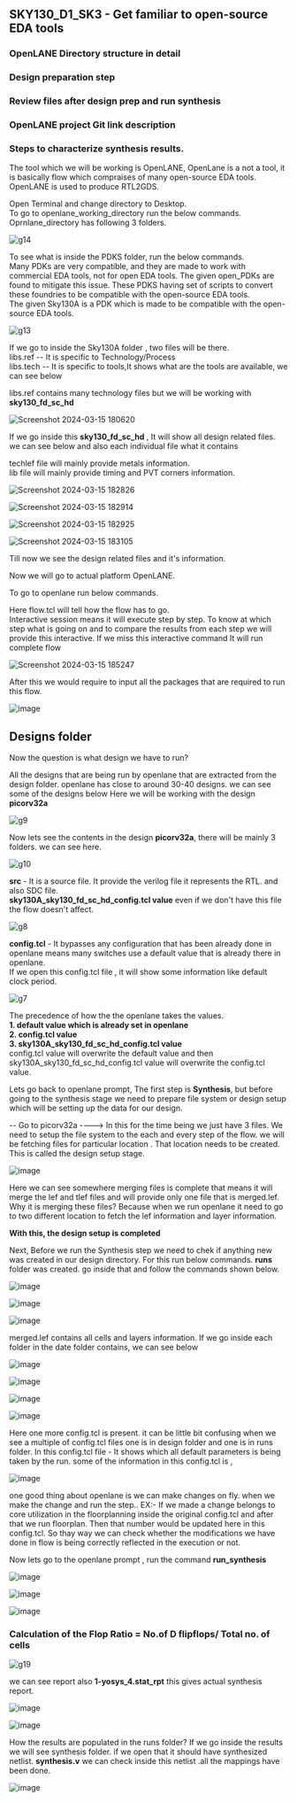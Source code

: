## SKY130_D1_SK3 - Get familiar to open-source EDA tools
###   OpenLANE Directory structure in detail
###   Design preparation step
###   Review files after design prep and run synthesis
###   OpenLANE project Git link description
###   Steps to characterize synthesis results.

The tool which we will be working is OpenLANE,  OpenLane is a not a tool, it is basically flow  which compraises of many open-source EDA tools.
OpenLANE is used to produce RTL2GDS.

Open Terminal and change directory to Desktop.  
To go to openlane_working_directory run the below commands. Oprnlane_directory has following 3 folders. 

![g14](https://github.com/Gayathri4801/NASSCOM-VSD-IAT/assets/163323618/dbf3e5e4-fd67-43f7-9868-47c23effc689)

To see what is inside the PDKS folder, run the below commands.  
Many PDKs are very compatible, and they are made to work with commercial EDA tools, not for open EDA tools. The given open_PDKs are found to mitigate this issue. These PDKS having set of scripts to convert these foundries to be compatible with the open-source EDA tools.  
The given Sky130A is a PDK which is made to be compatible with the open-source EDA tools.

![g13](https://github.com/Gayathri4801/NASSCOM-VSD-IAT/assets/163323618/33b1052e-f567-4573-8f41-8a30e46d6a1f)

If we go to inside the Sky130A folder , two files will be there.  
libs.ref -- It is specific to Technology/Process  
libs.tech -- It is specific to tools,It shows what are the tools are available, we can see below  

libs.ref contains many technology files but we will be working with **sky130_fd_sc_hd**

![Screenshot 2024-03-15 180620](https://github.com/Gayathri4801/NASSCOM-VSD-IAT/assets/163323618/a0120398-c610-40fd-ad82-036eb59a495b)

If we go inside this **sky130_fd_sc_hd** , It will show all design related files. we can see below and also each individual file what it contains  

techlef file will mainly provide metals information.   
lib file will mainly provide timing and PVT corners information.

![Screenshot 2024-03-15 182826](https://github.com/Gayathri4801/NASSCOM-VSD-IAT/assets/163323618/d50e1d4d-a25c-442f-9639-7eae227b779b)

![Screenshot 2024-03-15 182914](https://github.com/Gayathri4801/NASSCOM-VSD-IAT/assets/163323618/616310f9-4003-4c92-8458-1db38d697c56)

![Screenshot 2024-03-15 182925](https://github.com/Gayathri4801/NASSCOM-VSD-IAT/assets/163323618/77de9d61-dafa-4cc2-a5b5-ca12e1fea12a)

![Screenshot 2024-03-15 183105](https://github.com/Gayathri4801/NASSCOM-VSD-IAT/assets/163323618/1368b2b1-3080-42db-abc9-c3540058d59e)

Till now we see the design related files and it's information.

Now we will go to actual platform OpenLANE.  

To go to openlane run below commands.  

Here flow.tcl will tell how the flow has to go.  
Interactive session means it will execute step by step. To know at which step what is going on and to compare the results from each step we will provide this interactive. If we miss this interactive command It will run complete flow

![Screenshot 2024-03-15 185247](https://github.com/Gayathri4801/NASSCOM-VSD-IAT/assets/163323618/23f500dd-2725-4eb2-8f27-9c87f6a6dd1c)

After this we would require to input all the packages that are required to run this flow.
      

![image](https://github.com/Gayathri4801/NASSCOM-VSD-IAT/assets/163323618/c0240f74-e73b-416d-84db-b4a813fad52e)

## Designs folder  
Now the question is what design we have to run?

All the designs that are being run by openlane that are extracted from the design folder. openlane has close to around 30-40 designs. we can see some of the designs below 
Here we will be working with the design **picorv32a**

![g9](https://github.com/Gayathri4801/NASSCOM-VSD-IAT/assets/163323618/0f59a1eb-6f4f-47c2-aa4c-6c615abef745)

Now lets see the contents in the design **picorv32a**, there will be mainly 3 folders. we can see here.

![g10](https://github.com/Gayathri4801/NASSCOM-VSD-IAT/assets/163323618/1dbcec3e-33e4-4385-b12f-c30a067c8e89)

**src** - It is a source file. It provide the verilog file it represents the RTL. and also SDC file.  
**sky130A_sky130_fd_sc_hd_config.tcl value**  even if we don't have this file the flow doesn't affect.  

![g8](https://github.com/Gayathri4801/NASSCOM-VSD-IAT/assets/163323618/e64cff61-796e-48ad-9367-a54f7c786438)

**config.tcl** - It bypasses any configuration that has been already done in openlane means many switches use a default value that is already there in openlane.  
If we open this config.tcl file , it will show some information like default clock period. 

![g7](https://github.com/Gayathri4801/NASSCOM-VSD-IAT/assets/163323618/b1a73894-bdbb-448d-8c57-0d229a2e6c4f)

The precedence of how the the openlane takes the values.  
**1. default value which is already set in openlane**  
**2. config.tcl value**  
**3. sky130A_sky130_fd_sc_hd_config.tcl value**  
config.tcl value will overwrite the default value and then sky130A_sky130_fd_sc_hd_config.tcl value will overwrite the config.tcl value.

Lets go back to openlane prompt, The first step is **Synthesis**, but before going to the synthesis stage we need to prepare file system or design setup which will be setting up the data for our design.

-- Go to picorv32a ----> In this for the time being we just have 3 files.  We need to setup the file system to the each and every step of the flow. we will be fetching files for particular location . That location needs to be created. This is called the design setup stage.    

![image](https://github.com/Gayathri4801/NASSCOM-VSD-IAT/assets/163323618/a0d9e4db-b958-4635-9853-558a70a7c7ca)

Here we can see somewhere merging files is complete that means it will merge the lef and tlef files and will provide only one file that is merged.lef.  
Why it is merging these files? Because when we run openlane it need to go to two different location to fetch the lef information and layer information.

**With this, the design setup is completed**

Next, Before we run the Synthesis step we need to chek if anything new was created in our design directory. For this run below commands. **runs** folder was created. go inside that and follow the commands shown below.

![image](https://github.com/Gayathri4801/NASSCOM-VSD-IAT/assets/163323618/2b376c26-1c76-4493-a5c9-1543d0bed107)

![image](https://github.com/Gayathri4801/NASSCOM-VSD-IAT/assets/163323618/e4424973-6276-4e96-b764-99c1e25c16c0)

![image](https://github.com/Gayathri4801/NASSCOM-VSD-IAT/assets/163323618/8bb4d5f5-db65-40ad-8c3d-dcf5634fcfd1)

merged.lef contains all cells and layers information. 
If we go inside each folder in the date folder contains, we can see below  

![image](https://github.com/Gayathri4801/NASSCOM-VSD-IAT/assets/163323618/5aaf75ac-4e26-4cee-a6e3-ee6971bd592e)

![image](https://github.com/Gayathri4801/NASSCOM-VSD-IAT/assets/163323618/95413507-ec99-476b-a57f-7eb7b400b087)

![image](https://github.com/Gayathri4801/NASSCOM-VSD-IAT/assets/163323618/2c9a93ef-bc72-497f-abbf-cd303777875d)

![image](https://github.com/Gayathri4801/NASSCOM-VSD-IAT/assets/163323618/7904fa52-d83b-4bad-810c-fb59eb9c6b0b)

Here one more config.tcl is present. it can be little bit confusing when we see a multiple of config.tcl files one is in design folder and one is in runs folder.
In this config.tcl file - It shows which all default parameters is being taken by the run. some of the information in this config.tcl is ,

![image](https://github.com/Gayathri4801/NASSCOM-VSD-IAT/assets/163323618/eba109dc-2bd0-4500-bab6-f87ce35a7866)

one good thing about openlane is we can make changes on fly. when we make the change and run the step.. EX:- If we made a change belongs to core utilization in the floorplanning inside the original config.tcl and after that we run floorplan. Then that number would be updated here in this config.tcl. So thay way we can check whether the modifications we have done in flow is being correctly reflected in the execution or not.


Now lets go to the openlane prompt , run the command **run_synthesis**  

![image](https://github.com/Gayathri4801/NASSCOM-VSD-IAT/assets/163323618/2523939c-f093-4ac4-940b-0f546efafce8)

![image](https://github.com/Gayathri4801/NASSCOM-VSD-IAT/assets/163323618/623ef1df-251a-466e-afc9-2c53fc343b82)


![image](https://github.com/Gayathri4801/NASSCOM-VSD-IAT/assets/163323618/436e1e14-bb16-4cc1-a5fd-1070e95d7fd7)


### Calculation of the Flop Ratio  =  No.of D flipflops/ Total no. of cells

![g19](https://github.com/Gayathri4801/NASSCOM-VSD-IAT/assets/163323618/92c2117e-8fba-442a-bea8-13ac5de6d00f)

we can see report also
**1-yosys_4.stat_rpt** this gives actual synthesis report.

![image](https://github.com/Gayathri4801/NASSCOM-VSD-IAT/assets/163323618/887aad27-3a6f-4f49-b05d-2b6bd7126664)

![image](https://github.com/Gayathri4801/NASSCOM-VSD-IAT/assets/163323618/71389f65-095c-4198-9c7d-5a5f80ab17cc)

How the results are populated in the runs folder? If we go inside the results we will see synthesis folder. if we open that it should have synthesized netlist. **synthesis.v**
we can check inside this netlist .all the mappings have been done.

![image](https://github.com/Gayathri4801/NASSCOM-VSD-IAT/assets/163323618/6adca104-3e7b-4d67-87f1-5f41f43ec6ce)



